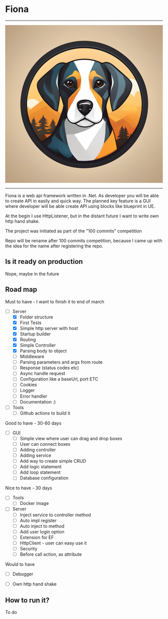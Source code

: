 # Fiona

---
![logo](assets/logo.jpg)

---
Fiona is a web api framework written in .Net. As developer you will be able to create API in easily and quick way.
The planned key feature is a GUI where developer will be able create API using blocks like blueprint in UE.

At the begin I use HttpListener, but in the distant future I want to write own http hand shake.

The project was initiated as part of the "100 commits" competition

Repo will be rename after 100 commits competition, because I came up with the idea for the name after registering the repo.

## Is it ready on production
Nope, maybe in the future

## Road map

Must to have - I want to finish it to end of march
- [ ] Server
	- [X] Folder structure 
    - [X] First Tests
	- [X] Simple http server with host
	- [X] Startup builder
	- [X] Routing
	- [X] Simple Controller
	- [X] Parsing body to object
	- [ ] Middleware
	- [ ] Parsing parameters and args from route
	- [ ] Response (status codes etc)
	- [ ] Async handle request
	- [ ] Configuration like a baseUrl, port ETC
	- [ ] Cookies
	- [ ] Logger
	- [ ] Error handler
	- [ ] Documentation :)
- [ ] Tools
    - [ ] Github actions to build it

Good to have - 30-60 days
- [ ] GUI
	- [ ] Simple view where user can drag and drop boxes
	- [ ] User can connect boxes
	- [ ] Adding controller 
	- [ ] Adding service
	- [ ] Add way to create simple CRUD
	- [ ] Add logic statement
	- [ ] Add loop statement
	- [ ] Database configuration

Nice to have - 30 days
- [ ] Tools
	- [ ] Docker image
- [ ] Server
	- [ ] Inject service to controller method
	- [ ] Auto impl register
	- [ ] Auto inject to method
	- [ ] Add user login option
	- [ ] Extension for EF
	- [ ] HttpClient - user can easy use it
	- [ ] Security
	- [ ] Before call action, as attribute

Would to have
- [ ] Debugger
- [ ] Own http hand shake


## How to run it?
To do
